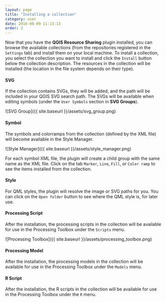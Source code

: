 ```yaml
---
layout: page
title: "Installing a collection"
category: user
date: 2016-08-09 11:13:13
order: 2
---
```

Now that you have the **QGIS Resource Sharing** plugin installed,
you can browse the available collections (from the repositories
registered in the ```Settings``` tab) and install them on your
local machine.
To install a collection, you select the collection you want to install
and click the ```Install``` button below the collection description.
The resources in the collection will be installed (the location
in the file system depends on their type).

#### SVG
If the collection contains SVGs, they will be added, and the path
will be included in your QGIS SVG search path.
The SVGs will be available when editing symbols (under the
``User Symbols`` section in **SVG Groups**).

![SVG Group]({{ site.baseurl }}/assets/svg_group.png)
  
#### Symbol
The symbols and colorramps from the collection (defined by the XML 
file) will become available in the Style Manager. 

![Style Manager]({{ site.baseurl }}/assets/style_manager.png)

For each symbol XML file, the plugin will create a child group with the same
name as the XML file.
Click on the tab ```Marker```, ```Line```, ```Fill```, or ```Color ramp```
to see the items installed from the collection.
 
#### Style
For QML styles, the plugin will resolve the image or SVG paths for you.
You can click on the ```Open folder``` button to see where the QML style
is, for later use.

#### Processing Script
After the installation, the processing scripts in the collection will be 
available for use in the Processing Toolbox under the ```Scripts``` menu.

![Processing Toolbox]({{ site.baseurl }}/assets/processing_toolbox.png)

#### Processing Model
After the installation, the processing models in the collection will be 
available for use in the Processing Toolbox under the ```Models``` menu.

#### R Script
After the installation, the R scripts in the collection will be available for use
in the Processing Toolbox under the ```R``` menu.
